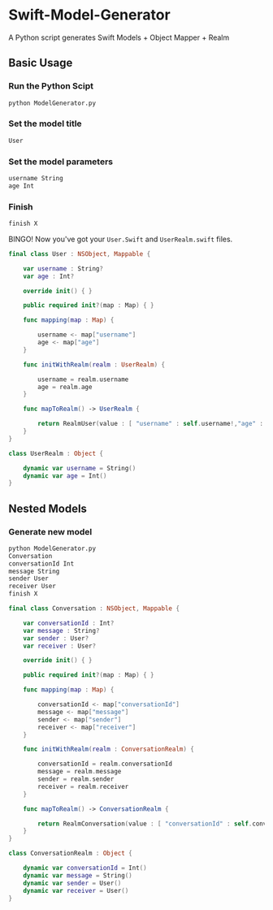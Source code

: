 # Swift-Model-Generator
A Python script generates Swift Models + Object Mapper + Realm 

## Basic Usage

### Run the Python Scipt

```python
python ModelGenerator.py
```

### Set the model title

```python
User
```

### Set the model parameters

```python
username String
age Int
```

### Finish
```python
finish X
```


BINGO! Now you've got your `User.Swift` and `UserRealm.swift` files.


```swift
final class User : NSObject, Mappable {

	var username : String?
	var age : Int?

	override init() { }

	public required init?(map : Map) { }

	func mapping(map : Map) {

		username <- map["username"]
		age <- map["age"]
	}

	func initWithRealm(realm : UserRealm) {

		username = realm.username
		age = realm.age
	}

	func mapToRealm() -> UserRealm {

		return RealmUser(value : [ "username" : self.username!,"age" : self.age! ])
	}
}
```


```swift
class UserRealm : Object {

	dynamic var username = String()
	dynamic var age = Int()
}
```

## Nested Models

### Generate new model
```python
python ModelGenerator.py
Conversation
conversationId Int
message String
sender User
receiver User
finish X
```


```swift
final class Conversation : NSObject, Mappable {

	var conversationId : Int?
	var message : String?
	var sender : User?
	var receiver : User?

	override init() { }

	public required init?(map : Map) { }

	func mapping(map : Map) {

		conversationId <- map["conversationId"]
		message <- map["message"]
		sender <- map["sender"]
		receiver <- map["receiver"]
	}

	func initWithRealm(realm : ConversationRealm) {

		conversationId = realm.conversationId
		message = realm.message
		sender = realm.sender
		receiver = realm.receiver
	}

	func mapToRealm() -> ConversationRealm {

		return RealmConversation(value : [ "conversationId" : self.conversationId!,"message" : self.message!,"sender" : self.sender!,"receiver" : self.receiver! ])
	}
}
```

```swift
class ConversationRealm : Object {

	dynamic var conversationId = Int()
	dynamic var message = String()
	dynamic var sender = User()
	dynamic var receiver = User()
}
```
